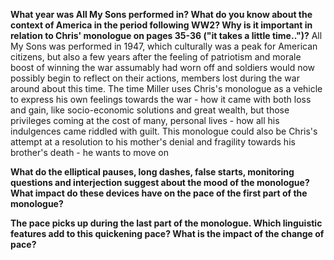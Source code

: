 **What year was All My Sons performed in? What do you know about the context of America in the period following WW2? Why is it important in relation to Chris' monologue on pages 35-36 ("it takes a little time..")?**
All My Sons was performed in 1947, which culturally was a peak for American citizens, but also a few years after the feeling of patriotism and morale boost of winning the war assumably had worn off and soldiers would now possibly begin to reflect on their actions, members lost during the war around about this time. The time
Miller uses Chris's monologue as a vehicle to express his own feelings towards the war - how it came with both loss and gain, like socio-economic solutions and great wealth, but those privileges coming at the cost of many, personal lives - how all his indulgences came riddled with guilt.
This monologue could also be Chris's attempt at a resolution to his mother's denial and fragility towards his brother's death - he wants to move on 

**What do the elliptical pauses, long dashes, false starts, monitoring questions and interjection suggest about the mood of the monologue? What impact do these devices have on the pace of the first part of the monologue?**



**The pace picks up during the last part of the monologue. Which linguistic features add to this quickening pace? What is the impact of the change of pace?**


